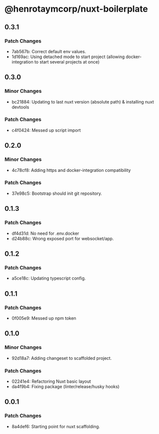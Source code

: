 # @henrotaymcorp/nuxt-boilerplate

## 0.3.1

### Patch Changes

- 7ab567b: Correct default env values.
- 1d169ac: Using detached mode to start project (allowing docker-integration to start several projects at once)

## 0.3.0

### Minor Changes

- bc21884: Updating to last nuxt version (absolute path) & installing nuxt devtools

### Patch Changes

- c4f0424: Messed up script import

## 0.2.0

### Minor Changes

- 4c78cf8: Adding https and docker-integration compatibility

### Patch Changes

- 37e98c5: Bootstrap should init git repository.

## 0.1.3

### Patch Changes

- df4d31d: No need for .env.docker
- d24b88c: Wrong exposed port for websocket/app.

## 0.1.2

### Patch Changes

- a5ce18c: Updating typescript config.

## 0.1.1

### Patch Changes

- 0f005e9: Messed up npm token

## 0.1.0

### Minor Changes

- 92d18a7: Adding changeset to scaffolded project.

### Patch Changes

- 02241e4: Refactoring Nuxt basic layout
- da4f9b4: Fixing package (linter/release/husky hooks)

## 0.0.1

### Patch Changes

- 8a4def6: Starting point for nuxt scaffolding.
